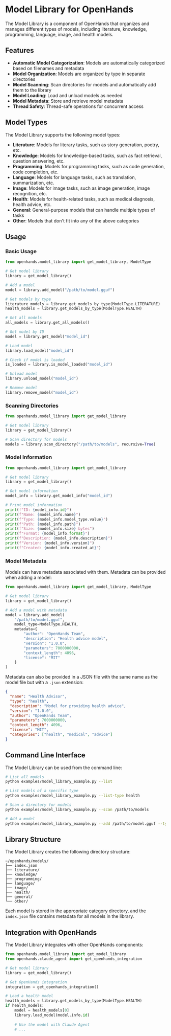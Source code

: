 # Model Library for OpenHands

The Model Library is a component of OpenHands that organizes and manages different types of models, including literature, knowledge, programming, language, image, and health models.

## Features

- **Automatic Model Categorization**: Models are automatically categorized based on filenames and metadata
- **Model Organization**: Models are organized by type in separate directories
- **Model Scanning**: Scan directories for models and automatically add them to the library
- **Model Loading**: Load and unload models as needed
- **Model Metadata**: Store and retrieve model metadata
- **Thread Safety**: Thread-safe operations for concurrent access

## Model Types

The Model Library supports the following model types:

- **Literature**: Models for literary tasks, such as story generation, poetry, etc.
- **Knowledge**: Models for knowledge-based tasks, such as fact retrieval, question answering, etc.
- **Programming**: Models for programming tasks, such as code generation, code completion, etc.
- **Language**: Models for language tasks, such as translation, summarization, etc.
- **Image**: Models for image tasks, such as image generation, image recognition, etc.
- **Health**: Models for health-related tasks, such as medical diagnosis, health advice, etc.
- **General**: General-purpose models that can handle multiple types of tasks
- **Other**: Models that don't fit into any of the above categories

## Usage

### Basic Usage

```python
from openhands.model_library import get_model_library, ModelType

# Get model library
library = get_model_library()

# Add a model
model = library.add_model("/path/to/model.gguf")

# Get models by type
literature_models = library.get_models_by_type(ModelType.LITERATURE)
health_models = library.get_models_by_type(ModelType.HEALTH)

# Get all models
all_models = library.get_all_models()

# Get model by ID
model = library.get_model("model_id")

# Load model
library.load_model("model_id")

# Check if model is loaded
is_loaded = library.is_model_loaded("model_id")

# Unload model
library.unload_model("model_id")

# Remove model
library.remove_model("model_id")
```

### Scanning Directories

```python
from openhands.model_library import get_model_library

# Get model library
library = get_model_library()

# Scan directory for models
models = library.scan_directory("/path/to/models", recursive=True)
```

### Model Information

```python
from openhands.model_library import get_model_library

# Get model library
library = get_model_library()

# Get model information
model_info = library.get_model_info("model_id")

# Print model information
print(f"ID: {model_info.id}")
print(f"Name: {model_info.name}")
print(f"Type: {model_info.model_type.value}")
print(f"Path: {model_info.path}")
print(f"Size: {model_info.size} bytes")
print(f"Format: {model_info.format}")
print(f"Description: {model_info.description}")
print(f"Version: {model_info.version}")
print(f"Created: {model_info.created_at}")
```

### Model Metadata

Models can have metadata associated with them. Metadata can be provided when adding a model:

```python
from openhands.model_library import get_model_library, ModelType

# Get model library
library = get_model_library()

# Add a model with metadata
model = library.add_model(
    "/path/to/model.gguf",
    model_type=ModelType.HEALTH,
    metadata={
        "author": "OpenHands Team",
        "description": "Health advice model",
        "version": "1.0.0",
        "parameters": 7000000000,
        "context_length": 4096,
        "license": "MIT"
    }
)
```

Metadata can also be provided in a JSON file with the same name as the model file but with a `.json` extension:

```json
{
  "name": "Health Advisor",
  "type": "health",
  "description": "Model for providing health advice",
  "version": "1.0.0",
  "author": "OpenHands Team",
  "parameters": 7000000000,
  "context_length": 4096,
  "license": "MIT",
  "categories": ["health", "medical", "advice"]
}
```

## Command Line Interface

The Model Library can be used from the command line:

```bash
# List all models
python examples/model_library_example.py --list

# List models of a specific type
python examples/model_library_example.py --list-type health

# Scan a directory for models
python examples/model_library_example.py --scan /path/to/models

# Add a model
python examples/model_library_example.py --add /path/to/model.gguf --type health
```

## Library Structure

The Model Library creates the following directory structure:

```
~/openhands/models/
├── index.json
├── literature/
├── knowledge/
├── programming/
├── language/
├── image/
├── health/
├── general/
└── other/
```

Each model is stored in the appropriate category directory, and the `index.json` file contains metadata for all models in the library.

## Integration with OpenHands

The Model Library integrates with other OpenHands components:

```python
from openhands.model_library import get_model_library
from openhands.claude_agent import get_openhands_integration

# Get model library
library = get_model_library()

# Get OpenHands integration
integration = get_openhands_integration()

# Load a health model
health_models = library.get_models_by_type(ModelType.HEALTH)
if health_models:
    model = health_models[0]
    library.load_model(model.info.id)
    
    # Use the model with Claude Agent
    # ...
```